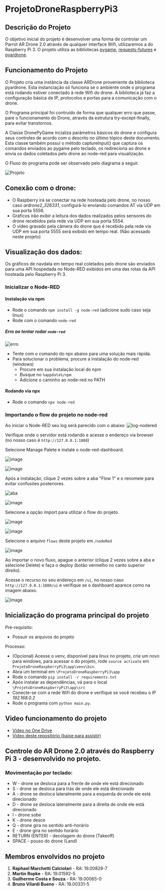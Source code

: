 # ProjetoDroneRaspberryPi3

## Descrição do Projeto
O objetivo inicial do projeto é desenvolver uma forma de controlar um Parrot AR Drone 2.0 através de qualquer interface Wifi, utilizaremos a do Raspberry Pi 3.
O projeto utiliza as bibliotecas [pygame](https://www.pygame.org/), [requests-futures](https://pypi.org/project/requests-futures/) e [pyardrone](https://pypi.org/project/pyardrone/).

## Funcionamento do Projeto
O Projeto cria uma instância da classe ARDrone proveniente da biblioteca pyardrone. Esta instanciação só funciona se o ambiente onde o programa está rodando estiver conectado à rede Wifi do drone. A biblioteca já faz a configuração básica de IP, protocolos e portas para a comunicação com o drone.

O Programa principal foi contruído de forma que qualquer erro que passe, pare o funcionamento do Drone, através da estrutura try-except-finally, para evitar transtornos.

A Classe DronePyGame incializa parâmetros básicos do drone e configura seus controles de acordo com o descrito no último tópico deste documento. Esta classe também possuí o método captureInput() que captura os comandos enviados ao pygame pelo teclado, os redireciona ao drone e envia os dados coletados pelo drone ao node-red para visualização.

O Fluxo do programa pode ser observado pelo diagrama a seguir.

![Projeto](https://user-images.githubusercontent.com/79259612/200931415-5a4eb9a5-7df6-4a13-acb3-78b0a561a50c.png)

## Conexão com o drone:
- O Raspberry irá se conectar na rede hosteada pelo drone, no nosso caso _ardrone2_326331_, configurá-lo enviando comandos AT via UDP em sua porta 5556.
- Gráficos irão exibir a leitura dos dados realizados pelos sensores do drone recebidos pela rede via UDP em sua porta 5554.
- O vídeo gravado pela câmera do drone que é recebido pela rede via UDP em sua porta 5555 será exibido em tempo real. (Não acessado neste projeto)

## Visualização dos dados:
Os gráficos de navdata em tempo real coletados pelo drone são enviados para uma API hospedada no Node-RED exibidos em uma das rotas da API hosteada pelo Raspberry Pi 3.

### Inicializar o Node-RED
#### Instalação via npm
- Rode o comando ```npm install -g node-red``` (adicione sudo caso seja linux)
- Rode com o comando ```node-red```

##### Erro ao tentar rodar ```node-red```

![erro](https://user-images.githubusercontent.com/79259612/200924382-a38b0485-8a70-42e1-afdb-ec2e9e4e5625.png)

- Tente com o comando do npx abaixo para uma solução mais rápida.
- Para solucionar o problema, procure a instalação do node-red (windows)
  - Procure em sua instalação local do npm
  - Busque no ```%appdata%/npm```
  - Adicione o caminho ao node-red no PATH

#### Rodando via npx
- Rode o comando ```npx node-red```

### Importando o flow do projeto no node-red
Ao iniciar o Node-RED seu log será parecido com o abaixo:
![log-nodered](https://user-images.githubusercontent.com/79259612/200917584-af2ca2e0-c22e-4ab3-bb06-c13f9d1db9d4.png)

Verifique onde o servidor está rodando e acesse o endereço via browser (no nosso caso é ```http://127.0.0.1:1880```)

Selecione Manage Palete e instale o node-red-dashboard.

![image](https://user-images.githubusercontent.com/79259612/200922821-167ac87e-925c-4c65-ae37-53bc664c31a4.png)

![image](https://user-images.githubusercontent.com/79259612/200919593-3bc7edab-f8cf-4ded-beea-57b3ffeb692a.png)


Após a instalação, clique 2 vezes sobre a aba "Flow 1" e o renomeie para evitar confusões posteriores.

![aba](https://user-images.githubusercontent.com/79259612/200923311-e42e3dcf-e923-43f8-b422-dee4574be38e.png)

![image](https://user-images.githubusercontent.com/79259612/200918261-2d6dc995-6e06-4f48-a7d6-1d6c95800cfd.png)

Selecione a opção import para utilizar o flow do projeto.

![image](https://user-images.githubusercontent.com/79259612/200923577-611bc733-118c-4b3a-8337-464b933c85e3.png)

![image](https://user-images.githubusercontent.com/79259612/200920071-d765e9f6-cff3-4e90-a64e-c941754b2d15.png)

Selecione o arquivo ```flows``` deste projeto em ```/nodeRed```

![image](https://user-images.githubusercontent.com/79259612/200920104-3190476d-17ee-4f47-9ad4-4c8601cb1572.png)

Ao importar o novo fluxo, apague o anterior (clique 2 vezes sobre a aba e selecione Delete) e faça o deploy (botão vermelho no canto superior direito).

Acesse o recurso no seu endereço em ```/ui```, no nosso caso ```http://127.0.0.1:1880/ui``` e verifique se o dashboard aparece como na imagem abaixo.

![image](https://user-images.githubusercontent.com/79259612/200920679-4058e4a9-e8ed-4e59-851f-d0d469bcb9e7.png)

## Inicialização do programa principal do projeto
Pré-requisito:

- Possuir os arquivos do projeto

Processo:
- (Opcional) Acesse o venv, disponível para linux no projeto, crie um novo para windows, para acessar o do projeto, rode ```source activate``` em ```ProjetoDroneRaspberryPi3\app\venv\bin```.
- Abra um terminal em ```\ProjetoDroneRaspberryPi3\app```
- Rode o comando ```pip install -r requirements.txt```
- Após instalar as dependências, vá para o local ```\ProjetoDroneRaspberryPi3\app\src```
- Conecte-se com a rede Wifi do drone e verifique se você recebeu o IP _192.168.0.2_
- Rode o programa com ```python main.py```.

## Video funcionamento do projeto

- [Video no One Drive](https://photos.google.com/share/AF1QipMcTcIndOaif6v1FnlJ9ThuYLIombpLSsOZHy99tOkGJtryDkd5cYWfl9oTqSN7AQ/photo/AF1QipP9qZLpLJhazRpsbPgXiWuU8rdPuFk_-lyoUkCN?key=ZkZkN09JbFRDdm9uZ01fMENjX2xyYjJfVVNtelZ3)
- [Video deste repositório (baixe para assistir)](https://github.com/raphazik4/ProjetoDroneRaspberryPi3/blob/main/Project_Sample_Video.mp4)

## Controle do AR Drone 2.0 através do Raspberry Pi 3 - desenvolvido no projeto.
### Movimentação por teclado:
  - W - drone se desloca para a frente de onde ele está direcionado
  - S - drone se desloca para trás de onde ele está direcionado
  - A - drone se desloca lateralmente para a esquerda de onde ele está direcionado
  - D - drone se desloca lateralmente para a direita de onde ele está direcionado
  - I - drone sobe
  - K - drone desce
  - Q - drone gira no sentido anti-horário
  - E - drone gira no sentido horário
  - RETURN (ENTER) - decolagem do drone (Takeoff)
  - SPACE - pouso do drone (Land)

## Membros envolvidos no projeto
1. **Raphael Marchetti Calciolari** - RA: 19.00828-7
2. **Martin Ropke** - RA: 19.01592-5
3. **Guilherme Costa e Souza** - RA: 19.00065-0
4. **Bruno Vilardi Bueno** - RA: 19.00331-5
